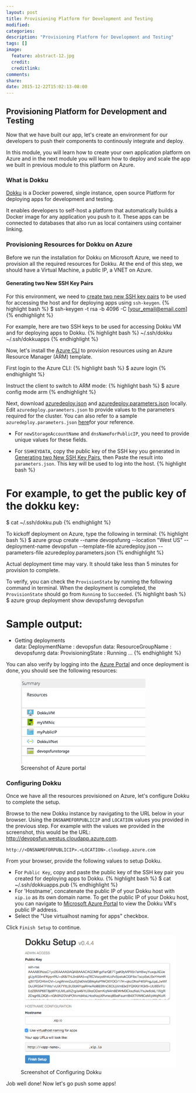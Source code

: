 ```yaml
---
layout: post
title: Provisioning Platform for Development and Testing
modified:
categories: 
description: "Provisioning Platform for Development and Testing"
tags: []
image:
  feature: abstract-12.jpg
  credit:
  creditlink:
comments:
share:
date: 2015-12-22T15:02:13-08:00
---
```

## Provisioning Platform for Development and Testing
Now that we have built our app, let's create an environment for our developers to push their components to continously integrate and deploy.

In this module, you will learn how to create your own application platform on Azure and in the next module you will learn how to deploy and scale the app we built in previous module to this platform on Azure.

### What is Dokku
[Dokku](http://dokku.viewdocs.io/dokku/) is a Docker powered, single instance, open source Platform for deploying apps for development and testing. 

It enables developers to self-host a platform that automatically builds a Docker image for any application you push to it. These apps can be connected to databases that also run as local containers using container linking.

### Provisioning Resources for Dokku on Azure 
Before we run the installation for Dokku on Microsoft Azure, we need to provision all the required resources for Dokku. At the end of this step, we should have a Virtual Machine, a public IP, a VNET on Azure.

#### Generating two New SSH Key Pairs
For this environment, we need to [create two new SSH key pairs](https://help.github.com/articles/generating-ssh-keys/) to be used for accessing the host and for deploying apps using `ssh-keygen`.
{% highlight bash %}
$ ssh-keygen -t rsa -b 4096 -C [your_email@email.com]
{% endhighlight %}

For example, here are two SSH keys to be used for accessing Dokku VM and for deploying apps to Dokku.
{% highlight bash %}
~/.ssh/dokku
~/.ssh/dokkuapps
{% endhighlight %}

Now, let's install the [Azure CLI](https://azure.microsoft.com/en-us/documentation/articles/xplat-cli-install/) to provision resources using an Azure Resource Manager (ARM) template.

First login to the Azure CLI:
{% highlight bash %}
$ azure login
{% endhighlight %}

Instruct the client to switch to ARM mode:
{% highlight bash %}
$ azure config mode arm
{% endhighlight %}

Next, download [azuredeploy.json](https://github.com/Azure/azure-quickstart-templates/blob/master/dokku-vm/azuredeploy.json) and [azuredeploy.parameters.json](https://github.com/Azure/azure-quickstart-templates/blob/master/dokku-vm/azuredeploy.parameters.json) locally. Edit `azuredeploy.parameters.json` to provide values to the parameters required for the cluster. You can also refer to a sample `azuredeploy.parameters.json` [here](https://github.com/ritazh/devopsfun/blob/gh-pages/provisiondokku/azuredeploy.parameters.json)for your reference.

- For `newStorageAccountName` and `dnsNameForPublicIP`, you need to provide unique values for these fields.

- For `SSHKEYDATA`, copy the public key of the SSH key you generated in [Generating two New SSH Key Pairs](#generating-two-new-ssh-key-pairs), then Paste the result into `parameters.json`. This key will be used to log into the host.
{% highlight bash %}
# For example, to get the public key of the dokku key:
$ cat ~/.ssh/dokku.pub
{% endhighlight %}

To kickoff deployment on Azure, type the following in terminal:
{% highlight bash %}
$ azure group create --name devopsfunrg --location "West US" --deployment-name devopsfun --template-file azuredeploy.json --parameters-file azuredeploy.parameters.json
{% endhighlight %}

Actual deployment time may vary. It should take less than 5 minutes for provision to complete.

To verify, you can check the `ProvisionState` by running the following command in terminal. When the deployment is completed, the `ProvisionState` should go from `Running` to `Succeeded`. 
{% highlight bash %}
$ azure group deployment show devopsfunrg devopsfun

# Sample output:
+ Getting deployments                                     
data:    DeploymentName     : devopsfun
data:    ResourceGroupName  : devopsfunrg
data:    ProvisioningState  : Running
...
{% endhighlight %}

You can also verify by logging into the [Azure Portal](https://portal.azure.com/) and once deployment is done, you should see the following resources:

<figure>
	<img src="../images/dokkuonazure.png"/>
	<figcaption>Screenshot of Azure portal</figcaption>
</figure>

### Configuring Dokku
Once we have all the resources provisioned on Azure, let's configure Dokku to complete the setup.

Browse to the new Dokku instance by navigating to the URL below in your browser. Using the `DNSNAMEFORPUBLICIP` and `LOCATION` values you provided in the previous step. For example with the values we provided in the screenshot, this would be the URL: http://devopsfun.westus.cloudapp.azure.com.

```
http://<DNSNAMEFORPUBLICIP>.<LOCATION>.cloudapp.azure.com
```

From your browser, provide the following values to setup Dokku.

- For `Public Key`, copy and paste the public key of the SSH key pair you created for deploying apps to Dokku. 
{% highlight bash %}
$ cat ~/.ssh/dokkuapps.pub 
{% endhighlight %}
- For 'Hostname', concatenate the public IP of your Dokku host with `xip.io` as its own domain name. To get the public IP of your Dokku host, you can navigate to [Microsoft Azure Portal](https://portal.azure.com/) to view the Dokku VM's public IP address.
- Select the "Use virtualhost naming for apps" checkbox.

Click `Finish Setup` to continue.

<figure>
	<img src="../images/configuredokku.png"/>
	<figcaption>Screenshot of Configuring Dokku</figcaption>
</figure>

Job well done! Now let's go push some apps!

